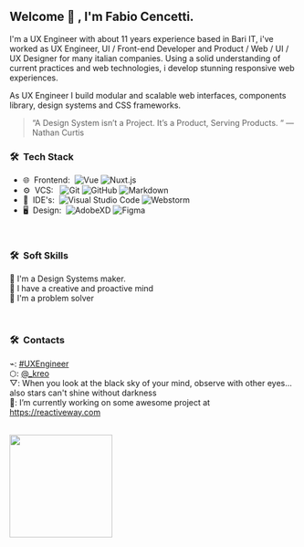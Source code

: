 

<!--
<p align="center">
  <a href="https://kreo.dev" target="_blank">
    <img width="40em" height="40em" src="logo.svg">
  </a>
</p>
-->

<h2> Welcome 👋 , I'm Fabio Cencetti.</h2>
<p>
I'm a UX Engineer with about 11 years experience based in Bari IT, i've worked as UX Engineer, UI / Front-end Developer and Product / Web / UI / UX Designer for many italian companies.
Using a solid understanding of current practices and web technologies, i develop stunning
responsive web experiences.
</p>

<p>
As UX Engineer I build modular and scalable web interfaces, components library, design systems and CSS frameworks.<br>
</p>  

<blockquote>
“A Design System isn’t a Project. It’s a Product, Serving Products. “ — Nathan Curtis
</blockquote>

<h3> 🛠 &nbsp;Tech Stack</h3>

- 🌐 &nbsp;Frontend:&nbsp;
  ![Vue](https://img.shields.io/badge/-Vue.js-4fc08d?style=flat&logo=vuedotjs&logoColor=white)
  ![Nuxt.js](https://img.shields.io/badge/-Nuxt.js-0A1A2F?style=flat&logo=nuxt.js)
- ⚙️ &nbsp;VCS: &nbsp;
  ![Git](https://img.shields.io/badge/-Git-0A1A2F?style=flat&logo=git)
  ![GitHub](https://img.shields.io/badge/-GitHub-0A1A2F?style=flat&logo=github)
  ![Markdown](https://img.shields.io/badge/-Markdown-0A1A2F?style=flat&logo=markdown)
- 🔧 &nbsp;IDE's:&nbsp;
  ![Visual Studio Code](https://img.shields.io/badge/-Visual%20Studio%20Code-0A1A2F?style=flat&logo=visual-studio-code&logoColor=007ACC)
  ![Webstorm](https://img.shields.io/badge/-Vim-0A1A2F?style=flat&logo=vim&logoColor=007ACC)
- 🖥 &nbsp;Design:&nbsp;
  ![AdobeXD](https://img.shields.io/badge/-AdobeXD-0A1A2F?style=flat&logo=adobe-xd)
  ![Figma](https://img.shields.io/badge/-Figma-0A1A2F?style=flat&logo=figma)

<br>

<h3> 🛠 &nbsp;Soft Skills</h3>

🌈 I'm a Design Systems maker. <br>
🧠 I have a creative and proactive mind <br>
💢 I'm a problem solver <br>

<br>

<h3> 🛠 &nbsp;Contacts</h3>
<!--
📫 How to reach me: Visit me on twitter at https://twitter.com/_kreo <br>
-->

⌁: [#UXEngineer](https://twitter.com/search?q=%23UXEngineer&src=hashtag_click) <br>
⬡: [@_kreo](https://twitter.com/_kreo) <br>
▽: When you look at the black sky of your mind, observe with other eyes... also stars can't shine without darkness <br>
🔭: I’m currently working on some awesome project at https://reactiveway.com <br>

<br>

<a href="https://github.com/kreo">
    <img height="180em" src="https://github-readme-stats.vercel.app/api?username=kreo&show_icons=true&card_width=400&hide_border=true&title_color=f4f4f4&icon_color=00d8fd&bg_color=0A1A2F&text_color=a3a8c3&hide=contribs" />
</a>
